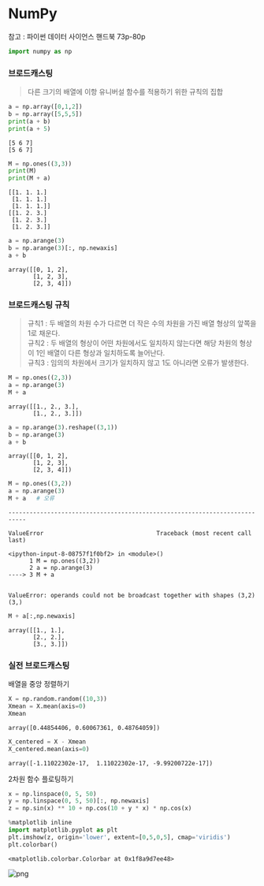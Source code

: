 
# NumPy

참고 : 파이썬 데이터 사이언스 핸드북 73p-80p


```python
import numpy as np
```

### 브로드캐스팅
> 다른 크기의 배열에 이항 유니버설 함수를 적용하기 위한 규칙의 집합


```python
a = np.array([0,1,2])
b = np.array([5,5,5])
print(a + b)
print(a + 5)
```

    [5 6 7]
    [5 6 7]
    


```python
M = np.ones((3,3))
print(M)
print(M + a)
```

    [[1. 1. 1.]
     [1. 1. 1.]
     [1. 1. 1.]]
    [[1. 2. 3.]
     [1. 2. 3.]
     [1. 2. 3.]]
    


```python
a = np.arange(3)
b = np.arange(3)[:, np.newaxis]
a + b
```




    array([[0, 1, 2],
           [1, 2, 3],
           [2, 3, 4]])



### 브로드캐스팅 규칙
> 규칙1 : 두 배열의 차원 수가 다르면 더 작은 수의 차원을 가진 배열 형상의 앞쪽을 1로 채운다. <br>
> 규칙2 : 두 배열의 형상이 어떤 차원에서도 일치하지 않는다면 해당 차원의 형상이 1인 배열이 다른 형상과 일치하도록 늘어난다. <br>
> 규칙3 : 임의의 차원에서 크기가 일치하지 않고 1도 아니라면 오류가 발생한다.


```python
M = np.ones((2,3))
a = np.arange(3)
M + a
```




    array([[1., 2., 3.],
           [1., 2., 3.]])




```python
a = np.arange(3).reshape((3,1))
b = np.arange(3)
a + b
```




    array([[0, 1, 2],
           [1, 2, 3],
           [2, 3, 4]])




```python
M = np.ones((3,2))
a = np.arange(3)
M + a   # 오류
```


    ---------------------------------------------------------------------------

    ValueError                                Traceback (most recent call last)

    <ipython-input-8-08757f1f0bf2> in <module>()
          1 M = np.ones((3,2))
          2 a = np.arange(3)
    ----> 3 M + a
    

    ValueError: operands could not be broadcast together with shapes (3,2) (3,) 



```python
M + a[:,np.newaxis]
```




    array([[1., 1.],
           [2., 2.],
           [3., 3.]])



### 실전 브로드캐스팅

배열을 중앙 정렬하기


```python
X = np.random.random((10,3))
Xmean = X.mean(axis=0)
Xmean
```




    array([0.44854406, 0.60067361, 0.48764059])




```python
X_centered = X - Xmean
X_centered.mean(axis=0)
```




    array([-1.11022302e-17,  1.11022302e-17, -9.99200722e-17])



2차원 함수 플로팅하기


```python
x = np.linspace(0, 5, 50)
y = np.linspace(0, 5, 50)[:, np.newaxis]
z = np.sin(x) ** 10 + np.cos(10 + y * x) * np.cos(x)
```


```python
%matplotlib inline
import matplotlib.pyplot as plt
plt.imshow(z, origin='lower', extent=[0,5,0,5], cmap='viridis')
plt.colorbar()
```




    <matplotlib.colorbar.Colorbar at 0x1f8a9d7ee48>




![png](output_18_1.png)


